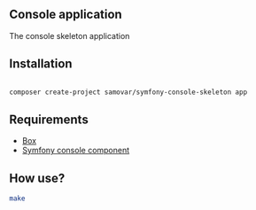 ## Console application

The console skeleton application

## Installation

```bash

composer create-project samovar/symfony-console-skeleton app
```

## Requirements

- [Box](https://github.com/humbug/box)
- [Symfony console component](https://github.com/symfony/console)

## How use?

```bash
make
```
